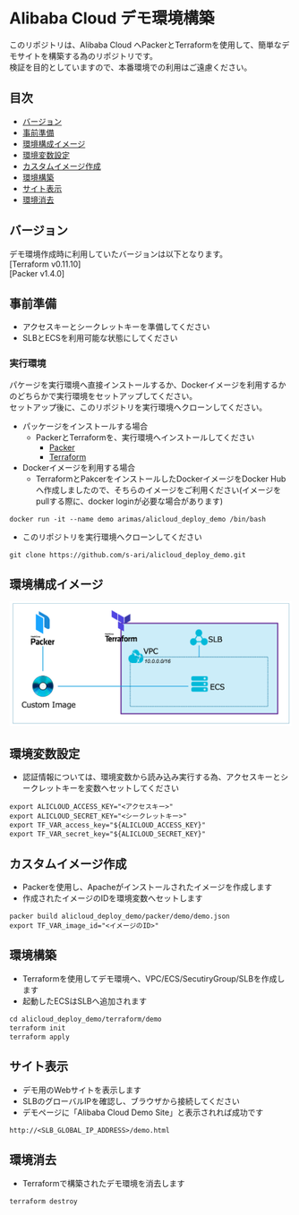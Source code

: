 # Alibaba Cloud デモ環境構築

このリポジトリは、Alibaba Cloud へPackerとTerraformを使用して、簡単なデモサイトを構築する為のリポジトリです。  
検証を目的としていますので、本番環境での利用はご遠慮ください。

## 目次
* [バージョン](#バージョン)
* [事前準備](#事前準備)
* [環境構成イメージ](#環境構成イメージ)
* [環境変数設定](#環境変数設定)
* [カスタムイメージ作成](#カスタムイメージ作成)
* [環境構築](#環境構築)
* [サイト表示](#サイト表示)
* [環境消去](#環境消去)

## バージョン

デモ環境作成時に利用していたバージョンは以下となります。  
[Terraform v0.11.10]  
[Packer v1.4.0]

## 事前準備

* アクセスキーとシークレットキーを準備してください
* SLBとECSを利用可能な状態にしてください

### 実行環境

パケージを実行環境へ直接インストールするか、Dockerイメージを利用するかのどちらかで実行環境をセットアップしてください。  
セットアップ後に、このリポジトリを実行環境へクローンしてください。

* パッケージをインストールする場合
  * PackerとTerraformを、実行環境へインストールしてください
    * [Packer](https://www.packer.io/intro/getting-started/install.html)
    * [Terraform](https://learn.hashicorp.com/terraform/getting-started/install.html)
* Dockerイメージを利用する場合
   * TerraformとPakcerをインストールしたDockerイメージをDocker Hubへ作成しましたので、そちらのイメージをご利用ください(イメージをpullする際に、docker loginが必要な場合があります)
```
docker run -it --name demo arimas/alicloud_deploy_demo /bin/bash
```
* このリポジトリを実行環境へクローンしてください
```
git clone https://github.com/s-ari/alicloud_deploy_demo.git
```

## 環境構成イメージ

![deploy_image](deploy_image.png)

## 環境変数設定

* 認証情報については、環境変数から読み込み実行する為、アクセスキーとシークレットキーを変数へセットしてください
```
export ALICLOUD_ACCESS_KEY="<アクセスキー>"
export ALICLOUD_SECRET_KEY="<シークレットキー>"
export TF_VAR_access_key="${ALICLOUD_ACCESS_KEY}"
export TF_VAR_secret_key="${ALICLOUD_SECRET_KEY}"
```

## カスタムイメージ作成

* Packerを使用し、Apacheがインストールされたイメージを作成します
* 作成されたイメージのIDを環境変数へセットします
```
packer build alicloud_deploy_demo/packer/demo/demo.json
export TF_VAR_image_id="<イメージのID>"
```

## 環境構築

* Terraformを使用してデモ環境へ、VPC/ECS/SecutiryGroup/SLBを作成します
* 起動したECSはSLBへ追加されます
```
cd alicloud_deploy_demo/terraform/demo
terraform init
terraform apply
```

## サイト表示

* デモ用のWebサイトを表示します
* SLBのグローバルIPを確認し、ブラウザから接続してください
* デモページに「Alibaba Cloud Demo Site」と表示されれば成功です
```
http://<SLB_GLOBAL_IP_ADDRESS>/demo.html
```

## 環境消去

* Terraformで構築されたデモ環境を消去します
```
terraform destroy
```
